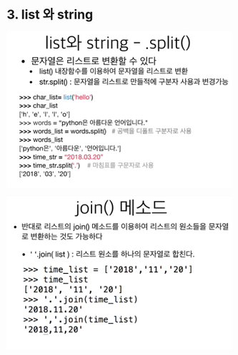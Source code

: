 # 3. list 와 string

![](../.gitbook/assets/2020-01-03-9.52.15.png)

![](../.gitbook/assets/2020-01-03-9.52.44.png)

